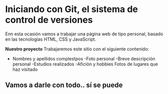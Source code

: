 # Iniciando con Git, el sistema de control de versiones

Enn esta ocasión vamos a trabajar una página web de tipo personal, basado en las tecnologías HTML, CSS y JavaScript.

**Nuestro proyecto**
Trabajaremos este sitio con el siguiente contenido:
- Nombres y apellidos complestpos
-Foto personal
-Breve descripción personal
-Estudios realizados
-Afición y hobbies 
Fotos de lugares que haz visitado

## Vamos a darle con todo.. sí se puede 